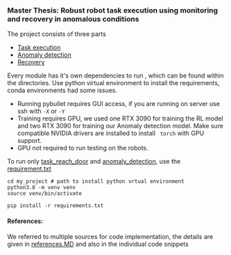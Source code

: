 ### Master Thesis: Robust robot task execution using monitoring and recovery in anomalous conditions

The project consists of three parts

- [Task execution](./task_reach_door/)
- [Anomaly detection](./anomaly_detection)
- [Recovery ](./recovery)

Every module has it's own dependencies to run , which can be found within the directories. Use python virtual environment to install the requirements, conda environments had some issues.

- Running pybullet requires GUI access, if you are running on server use ssh with `-X` or `-Y`
- Training requires GPU, we used one RTX 3090 for training the RL model and two RTX 3090 for training our Anomaly detection model. Make sure compatible NVIDIA drivers are installed to install ` torch` with GPU support.
- GPU not required to run testing on the robots.

To run only [task_reach_door](./task_reach_door) and [anomaly_detection](./anomaly_detection), use the [requirement.txt](./requirements.txt)

```
cd my_project # path to install python vrtual environment
python3.8 -m venv venv
source venv/bin/activate
```

```
pip install -r requirements.txt
```

#### References:

We referred to multiple sources for code implementation, the details are given in [references.MD](./references.MD) and also in the individual code snippets
